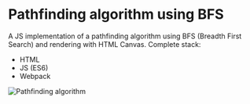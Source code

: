 # Pathfinding algorithm using BFS

A JS implementation of a pathfinding algorithm using BFS (Breadth First Search) and rendering with HTML Canvas. Complete stack:

- HTML
- JS (ES6)
- Webpack

![Pathfinding algorithm](captured.gif "Pathfinding algorithm")
